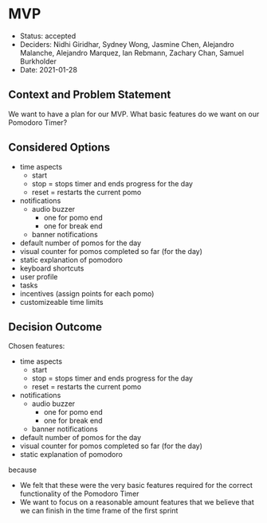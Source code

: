 # MVP

- Status: accepted
- Deciders: Nidhi Giridhar, Sydney Wong, Jasmine Chen, Alejandro Malanche, Alejandro Marquez, Ian Rebmann, Zachary Chan, Samuel Burkholder
- Date: 2021-01-28

## Context and Problem Statement

We want to have a plan for our MVP. What basic features do we want on our Pomodoro Timer?

## Considered Options

- time aspects
  - start
  - stop = stops timer and ends progress for the day
  - reset = restarts the current pomo
- notifications
  - audio buzzer
    - one for pomo end
    - one for break end
  - banner notifications
- default number of pomos for the day
- visual counter for pomos completed so far (for the day)
- static explanation of pomodoro
- keyboard shortcuts
- user profile
- tasks
- incentives (assign points for each pomo)
- customizeable time limits

## Decision Outcome

Chosen features:

- time aspects
  - start
  - stop = stops timer and ends progress for the day
  - reset = restarts the current pomo
- notifications
  - audio buzzer
    - one for pomo end
    - one for break end
  - banner notifications
- default number of pomos for the day
- visual counter for pomos completed so far (for the day)
- static explanation of pomodoro

because

- We felt that these were the very basic features required for the correct functionality of the Pomodoro Timer
- We want to focus on a reasonable amount features that we believe that we can finish in the time frame of the first sprint
